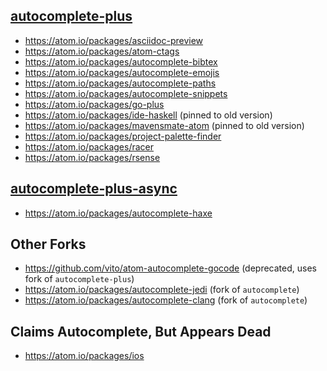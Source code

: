 ## [autocomplete-plus](https://atom.io/packages/autocomplete-plus)

* https://atom.io/packages/asciidoc-preview
* https://atom.io/packages/atom-ctags
* https://atom.io/packages/autocomplete-bibtex
* https://atom.io/packages/autocomplete-emojis
* https://atom.io/packages/autocomplete-paths
* https://atom.io/packages/autocomplete-snippets
* https://atom.io/packages/go-plus
* https://atom.io/packages/ide-haskell (pinned to old version)
* https://atom.io/packages/mavensmate-atom (pinned to old version)
* https://atom.io/packages/project-palette-finder
* https://atom.io/packages/racer
* https://atom.io/packages/rsense

## [autocomplete-plus-async](https://atom.io/packages/autocomplete-plus-async)

* https://atom.io/packages/autocomplete-haxe

## Other Forks

* https://github.com/vito/atom-autocomplete-gocode (deprecated, uses fork of `autocomplete-plus`)
* https://atom.io/packages/autocomplete-jedi (fork of `autocomplete`)
* https://atom.io/packages/autocomplete-clang (fork of `autocomplete`)

## Claims Autocomplete, But Appears Dead

* https://atom.io/packages/ios